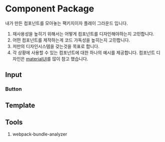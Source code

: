 # Component Package

내가 만든 컴포넌트를 모아놓는 팩키지이자 플레이 그라운드 입니다.

1. 재사용성을 높히기 위해서는 어떻게 컴포넌트를 디자인해야하는지 고민합니다.
2. 어떤 컴포넌트를 제작하는게 코드 가독성을 높히는지 고민합니다.
3. 저만의 디자인시스템을 갖는것을 목표로 합니다.
4. 각 상황에 사용할 수 있는 컴포넌트에 대한 하나의 예시를 제공합니다.
   컴포넌트 디자인은 [materialUI](https://material-ui.com/)를 많이 참고 했습니다.

## Input

### Button

## Template

## Tools

1. webpack-bundle-analyzer
